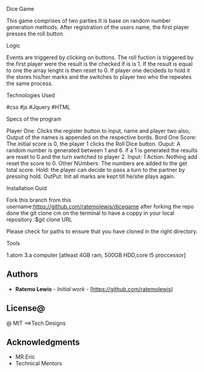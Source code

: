 
Dice Game

This game comprises of two parties.It is base on random number generation methods. After registration of the users name, the first player presses the roll button.

Logic

Events are triggered by clicking on buttons. The roll fuction is triggered by the first player were the result is the checked if is is 1. If the result is equal to one the array lenght is then reset to 0. If player one decideds to hold it the stores his/her marks and the switches to player two who the repeates the same process.

Technologies Used

#css
#js
#Jquery
#HTML

Specs of the program

Player One: Clicks the register button to input, name and player two also,
Output of the names is appended on the respective bords.
Bord One Score: The initial score is 0,
the player 1 clicks the Roll Dice button.
Ouput: A random number is generated between 1 and 6.
if a 1 is generated the results are reset to 0 and the turn switched to player 2.
Input: 1
Action: Nothing add reset the score to 0.
Other NUmbers: The numbers are added to the get total score.
Hold: the player can decide to pass a turn to the partner by pressing hold.
OutPut: Init all marks are kept till he/she plays again.

Installation Guid

Fork this branch from this username:https://github.com/ratemolewis/dicegame after forking the repo done the git clone cm on the terminal to have a coppy in your local repository :$git clone URL

Please check for paths to ensure that you have cloned in the right directory.

Tools

1.atom 3.a computer [atleast 4GB ram, 500GB HDD,core I5 proccessor]


## Authors

* **Ratemo Lewis** - *Initial work* - [https://github.com/ratemolewis)

## License@
@ MIT
==>Tech Designs
## Acknowledgments

* MR.Eric
* Technical Mentors
